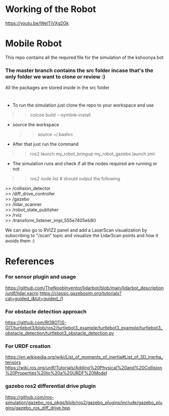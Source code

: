 # Working of the Robot
https://youtu.be/WeITjVXg2Gk

# Mobile Robot
 This repo contains all the required file for the simulation of the kshoonya bot
### The master branch contains the src folder incase that's the only folder we want to clone or review :)

All the packages are stored inside in the src folder
#
* To run the simulation just clone the repo to your workspace and use 
>> colcon build --symlink-install
* source the workspace
  >> source ~/.bashrc
* After that just run the command 
>> ros2 launch my_robot_bringup my_robot_gazebo.launch.xml

* The simulation runs and check if all the nodes required are running or not
>> ros2 node list # should output the following
<p> >> /collision_detector <br>
>> /diff_drive_controller <br>
>> /gazebo <br>
>> /lidar_scanner <br>
>> /robot_state_publisher <br>
>> /rviz <br>
>> /transform_listener_impl_555e7405eb80 <br> 
</p>

We can also go to RVIZ2 panel and add a LaserScan visualization by subscribing to "/scan" topic and visualize the LidarScan points and how it avoids them :)



# References
### For sensor plugin and usage
   https://github.com/TheNoobInventor/lidarbot/blob/main/lidarbot_description/urdf/lidar.xacro
   https://classic.gazebosim.org/tutorials?cat=guided_i&tut=guided_i1
   
### For obstacle detection approach
   https://github.com/ROBOTIS-GIT/turtlebot3/blob/ros2/turtlebot3_example/turtlebot3_example/turtlebot3_obstacle_detection/turtlebot3_obstacle_detection.py

### For URDF creation
   https://en.wikipedia.org/wiki/List_of_moments_of_inertia#List_of_3D_inertia_tensors
   https://wiki.ros.org/urdf/Tutorials/Adding%20Physical%20and%20Collision%20Properties%20to%20a%20URDF%20Model
   
### gazebo ros2 differential drive plugin
   https://github.com/ros-simulation/gazebo_ros_pkgs/blob/ros2/gazebo_plugins/include/gazebo_plugins/gazebo_ros_diff_drive.hpp
